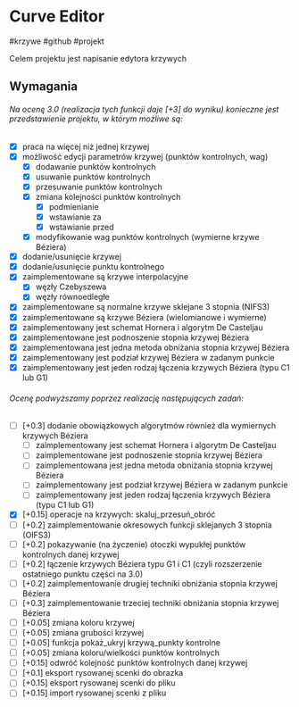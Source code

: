 # Curve Editor
#krzywe #github #projekt

Celem projektu jest napisanie edytora krzywych

## Wymagania
###### Na ocenę 3.0 (realizacja tych funkcji daje [+3] do wyniku) konieczne jest przedstawienie projektu, w którym możliwe są:

- [x] praca na więcej niż jednej krzywej
- [x] możliwość edycji parametrów krzywej (punktów kontrolnych, wag)
	- [x] dodawanie punktów kontrolnych
	- [x] usuwanie punktów kontrolnych
	- [x] przesuwanie punktów kontrolnych
	- [x] zmiana kolejności punktów kontrolnych
		- [x] podmienianie
		- [x] wstawianie za
		- [x] wstawianie przed
	- [x] modyfikowanie wag punktów kontrolnych (wymierne krzywe Béziera)
- [x] dodanie/usunięcie krzywej
- [x] dodanie/usunięcie punktu kontrolnego
- [x] zaimplementowane są krzywe interpolacyjne
	- [x] węzły Czebyszewa
	- [x] węzły równoedległe
- [x] zaimplementowane są normalne krzywe sklejane 3 stopnia (NIFS3)
- [x] zaimplementowane są krzywe Béziera (wielomianowe i wymierne)
- [x] zaimplementowany jest schemat Hornera i algorytm De Casteljau
- [x] zaimplementowane jest podnoszenie stopnia krzywej Béziera
- [x] zaimplementowana jest jedna metoda obniżania stopnia krzywej Béziera
- [x] zaimplementowany jest podział krzywej Béziera w zadanym punkcie
- [x] zaimplementowany jest jeden rodzaj łączenia krzywych Béziera (typu C1 lub G1)

###### Ocenę podwyższamy poprzez realizację następujących zadań:

- [ ] [+0.3] dodanie obowiązkowych algorytmów również dla wymiernych krzywych Béziera
	- [ ] zaimplementowany jest schemat Hornera i algorytm De Casteljau
	- [ ] zaimplementowane jest podnoszenie stopnia krzywej Béziera
	- [ ] zaimplementowana jest jedna metoda obniżania stopnia krzywej Béziera
	- [ ] zaimplementowany jest podział krzywej Béziera w zadanym punkcie
	- [ ] zaimplementowany jest jeden rodzaj łączenia krzywych Béziera (typu C1 lub G1)
- [x] [+0.15] operacje na krzywych: skaluj_przesuń_obróć
- [ ] [+0.2] zaimplementowanie okresowych funkcji sklejanych 3 stopnia (OIFS3)
- [ ] [+0.2] pokazywanie (na życzenie) otoczki wypukłej punktów kontrolnych danej krzywej
- [ ] [+0.2] łączenie krzywych Béziera typu G1 i C1 (czyli rozszerzenie ostatniego punktu części na 3.0)
- [ ] [+0.2] zaimplementowanie drugiej techniki obniżania stopnia krzywej Béziera
- [ ] [+0.3] zaimplementowanie trzeciej techniki obniżania stopnia krzywej Béziera
- [ ] [+0.05] zmiana koloru krzywej
- [ ] [+0.05] zmiana grubości krzywej
- [ ] [+0.05] funkcja pokaż_ukryj krzywą_punkty kontrolne
- [ ] [+0.05] zmiana koloru/wielkości punktów kontrolnych
- [ ] [+0.15] odwróć kolejność punktów kontrolnych danej krzywej
- [ ] [+0.1] eksport rysowanej scenki do obrazka
- [ ] [+0.15] eksport rysowanej scenki do pliku
- [ ] [+0.15] import rysowanej scenki z pliku